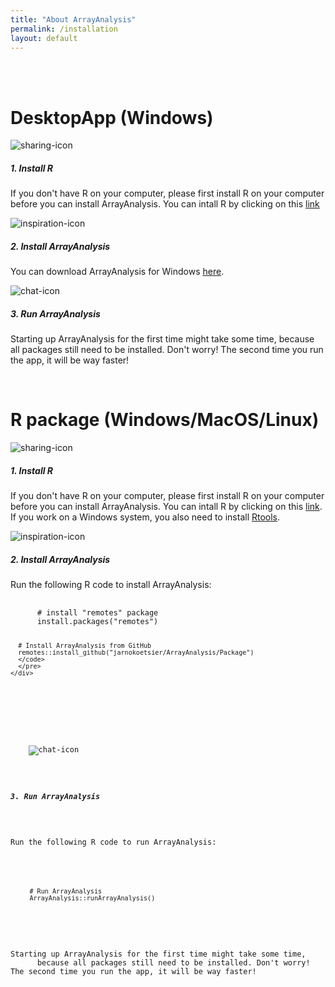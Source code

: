 ```yaml
---
title: "About ArrayAnalysis"
permalink: /installation
layout: default
---
```

<br>
<br>
<div class="container px-1">

<!-- Desktop app (Windows) -->
<h1><b>DesktopApp</b> (Windows)</h1>

<div class="card-deck text-center">

  <div class="card">
    <img src="{{ "/assets/img/icons/R_logo.png" | relative_url}}" class="card-img-top px-4 py-1" alt="sharing-icon">
    <div class="card-body">
      <h5 class="card-title">1. Install R</h5>
      <p class="card-text">If you don't have R on your computer, please first install R on your computer before you can install ArrayAnalysis. 
      You can intall R by clicking on this <a href = "https://cran.r-project.org/">link</a></p>
    </div>
  </div>
  
  <div class="card">
    <img src="{{ "/assets/img/icons/install_logo.png" | relative_url}}" class="card-img-top px-4 py-1" alt="inspiration-icon">
    <div class="card-body">
      <h5 class="card-title">2. Install ArrayAnalysis</h5>
      <p class="card-text">You can download ArrayAnalysis for Windows 
      <a href = "https://github.com/jarnokoetsier/ArrayAnalysis/raw/refs/heads/main/Files/ArrayAnalysis_windows/ArrayAnalysis.exe">here</a>.</p>
    </div>
  </div>
  
  <div class="card">
    <img src="{{ "/assets/img/ArrayAnalysis_logo.png" | relative_url}}" class="card-img-top px-4 py-1" alt="chat-icon">
    <div class="card-body">
      <h5 class="card-title">3. Run ArrayAnalysis</h5>
      <p class="card-text">Starting up ArrayAnalysis for the first time might take some time, 
      because all packages still need to be installed. Don't worry! The second time you run the app, it will be way faster!</p>
    </div>
  </div>
  
</div>
<br>


<!-- Desktop app (Windows) -->
<h1><b>R package</b> (Windows/MacOS/Linux)</h1>

<div class="card-deck text-center">

  <div class="card">
    <img src="{{ "/assets/img/icons/R_logo.png" | relative_url}}" class="card-img-top px-4 py-1" alt="sharing-icon">
    <div class="card-body">
      <h5 class="card-title">1. Install R</h5>
      <p class="card-text">If you don't have R on your computer, please first install R on your computer before you can install ArrayAnalysis. 
      You can intall R by clicking on this <a href = "https://cran.r-project.org/">link</a>. If you work on a Windows system, you also need to 
      install <a href = "https://cran.r-project.org/bin/windows/Rtools/">Rtools</a>.</p> 
    </div>
  </div>
  
  <div class="card">
    <img src="{{ "/assets/img/icons/install_logo.png" | relative_url}}" class="card-img-top px-4 py-1" alt="inspiration-icon">
    <div class="card-body">
      <h5 class="card-title">2. Install ArrayAnalysis</h5>
      <p class="card-text">Run the following R code to install ArrayAnalysis:</p>
      <pre>
      <code class="language-R">
      # install "remotes" package
      install.packages("remotes")
      
      # Install ArrayAnalysis from GitHub
      remotes::install_github("jarnokoetsier/ArrayAnalysis/Package") 
      </code>
      </pre>
    </div>
  </div>
  
  <div class="card">
    <img src="{{ "/assets/img/ArrayAnalysis_logo.png" | relative_url}}" class="card-img-top px-4 py-1" alt="chat-icon">
    <div class="card-body">
      <h5 class="card-title">3. Run ArrayAnalysis</h5>
            <p class="card-text">Run the following R code to run ArrayAnalysis:</p>
      <pre>
      <code class="language-R">
     # Run ArrayAnalysis
     ArrayAnalysis::runArrayAnalysis()
     </code>
      </pre>
      <p class="card-text">Starting up ArrayAnalysis for the first time might take some time, 
      because all packages still need to be installed. Don't worry! The second time you run the app, it will be way faster!</p>
    </div>
  </div>
  
</div>
<br>


</div>


